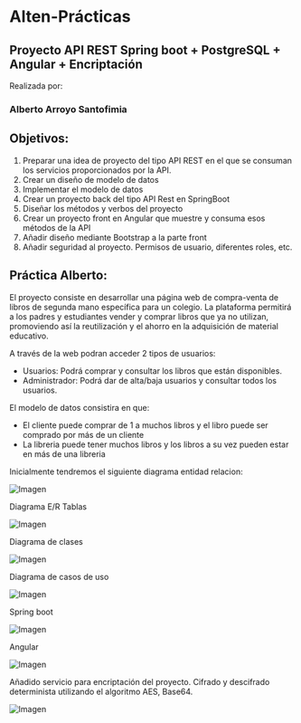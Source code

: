 # Alten-Prácticas
## Proyecto API REST Spring boot + PostgreSQL + Angular + Encriptación



Realizada por:

###  Alberto Arroyo Santofimia

## Objetivos: 
1. Preparar una idea de proyecto del tipo API REST en el que se consuman los servicios proporcionados por la API.
2. Crear un diseño de modelo de datos
3. Implementar el modelo de datos
4. Crear un proyecto back del tipo API Rest en SpringBoot
5. Diseñar los métodos y verbos del proyecto
6. Crear un proyecto front en Angular que muestre y consuma esos métodos de la API
7. Añadir diseño mediante Bootstrap a la parte front
8. Añadir seguridad al proyecto. Permisos de usuario, diferentes roles, etc.


## Práctica Alberto: 

El proyecto consiste en desarrollar una página web de compra-venta de libros de segunda mano específica para un colegio. 
La plataforma permitirá a los padres y estudiantes vender y comprar libros que ya no utilizan, 
promoviendo así la reutilización y el ahorro en la adquisición de material educativo.


A través de la web podran acceder 2 tipos de usuarios:


- Usuarios: Podrá comprar y consultar los libros que están disponibles.
- Administrador: Podrá dar de alta/baja usuarios y consultar todos los usuarios.



El modelo de datos consistira en que:

- El cliente puede comprar de 1 a muchos libros y el libro puede ser comprado por más de un cliente
- La libreria puede tener muchos libros y los libros a su vez pueden estar en más de una libreria


Inicialmente tendremos el siguiente diagrama entidad relacion:

![Imagen](imgReadme/Relaciones.png)

Diagrama E/R Tablas

![Imagen](imgReadme/DiagramaER-Tablas.png)

Diagrama de clases

![Imagen](imgReadme/DiagramaClases.png)

Diagrama de casos de uso

![Imagen](imgReadme/DiagramaUso.png)

Spring boot

![Imagen](imgReadme/SpringBootDiagrama.png)

Angular

![Imagen](imgReadme/AngularDiagrama.png)

Añadido servicio para encriptación del proyecto. Cifrado y descifrado determinista utilizando el algoritmo AES, Base64.

![Imagen](imgReadme/cifrado.png)


